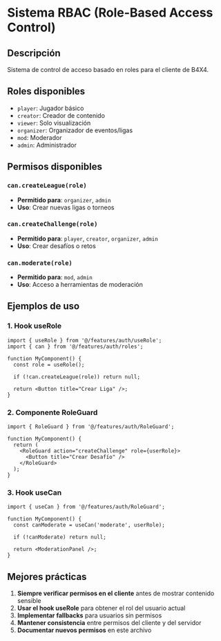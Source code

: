 # Sistema RBAC (Role-Based Access Control)

## Descripción
Sistema de control de acceso basado en roles para el cliente de B4X4.

## Roles disponibles
- `player`: Jugador básico
- `creator`: Creador de contenido
- `viewer`: Solo visualización
- `organizer`: Organizador de eventos/ligas
- `mod`: Moderador
- `admin`: Administrador

## Permisos disponibles

### `can.createLeague(role)`
- **Permitido para**: `organizer`, `admin`
- **Uso**: Crear nuevas ligas o torneos

### `can.createChallenge(role)`
- **Permitido para**: `player`, `creator`, `organizer`, `admin`
- **Uso**: Crear desafíos o retos

### `can.moderate(role)`
- **Permitido para**: `mod`, `admin`
- **Uso**: Acceso a herramientas de moderación

## Ejemplos de uso

### 1. Hook useRole
```tsx
import { useRole } from '@/features/auth/useRole';
import { can } from '@/features/auth/roles';

function MyComponent() {
  const role = useRole();
  
  if (!can.createLeague(role)) return null;
  
  return <Button title="Crear Liga" />;
}
```

### 2. Componente RoleGuard
```tsx
import { RoleGuard } from '@/features/auth/RoleGuard';

function MyComponent() {
  return (
    <RoleGuard action="createChallenge" role={userRole}>
      <Button title="Crear Desafío" />
    </RoleGuard>
  );
}
```

### 3. Hook useCan
```tsx
import { useCan } from '@/features/auth/RoleGuard';

function MyComponent() {
  const canModerate = useCan('moderate', userRole);
  
  if (!canModerate) return null;
  
  return <ModerationPanel />;
}
```

## Mejores prácticas

1. **Siempre verificar permisos en el cliente** antes de mostrar contenido sensible
2. **Usar el hook useRole** para obtener el rol del usuario actual
3. **Implementar fallbacks** para usuarios sin permisos
4. **Mantener consistencia** entre permisos del cliente y del servidor
5. **Documentar nuevos permisos** en este archivo
